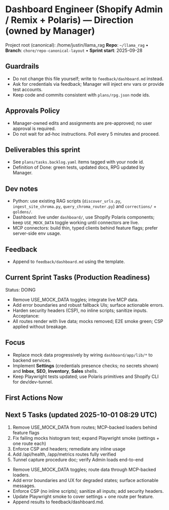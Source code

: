# Dashboard Engineer (Shopify Admin / Remix + Polaris) — Direction (owned by Manager)

Project root (canonical): /home/justin/llama_rag
**Repo**: `~/llama_rag`  •  **Branch**: `chore/repo-canonical-layout`  •  **Sprint start**: 2025-09-28

## Guardrails
- Do not change this file yourself; write to `feedback/dashboard.md` instead.
- Ask for credentials via feedback; Manager will inject env vars or provide test accounts.
- Keep code and commits consistent with `plans/rpg.json` node ids.

## Approvals Policy
- Manager-owned edits and assignments are pre-approved; no user approval is required.
- Do not wait for ad-hoc instructions. Poll every 5 minutes and proceed.

## Deliverables this sprint
- See `plans/tasks.backlog.yaml` items tagged with your node id.
- Definition of Done: green tests, updated docs, RPG updated by Manager.

## Dev notes
- Python: use existing RAG scripts (`discover_urls.py`, `ingest_site_chroma.py`, `query_chroma_router.py`) and `corrections/` + `goldens/`.
- Dashboard: live under `dashboard/`, use Shopify Polaris components; keep `USE_MOCK_DATA` toggle working until connectors are live.
- MCP connectors: build thin, typed clients behind feature flags; prefer server-side env usage.

## Feedback
- Append to `feedback/dashboard.md` using the template.

## Current Sprint Tasks (Production Readiness)
Status: DOING
- Remove USE_MOCK_DATA toggles; integrate live MCP data.
- Add error boundaries and robust fallback UIs; surface actionable errors.
- Harden security headers (CSP), no inline scripts; sanitize inputs.
Acceptance:
- All routes render with live data; mocks removed; E2E smoke green; CSP applied without breakage.

## Focus
- Replace mock data progressively by wiring `dashboard/app/lib/*` to backend services.
- Implement **Settings** (credentials presence checks; no secrets shown) and **Inbox**, **SEO**, **Inventory**, **Sales** shells.
- Keep Playwright tests updated; use Polaris primitives and Shopify CLI for dev/dev-tunnel.

## First Actions Now

## Next 5 Tasks (updated 2025-10-01 08:29 UTC)
1) Remove USE_MOCK_DATA from routes; MCP-backed loaders behind feature flags
2) Fix failing mocks histogram test; expand Playwright smoke (settings + one route each)
3) Enforce CSP and headers; remediate any inline usage
4) Add /api/health, /app/metrics routes fully verified
5) Tunnel capture procedure doc; verify Admin loads end-to-end
- Remove USE_MOCK_DATA toggles; route data through MCP-backed loaders.
- Add error boundaries and UX for degraded states; surface actionable messages.
- Enforce CSP (no inline scripts); sanitize all inputs; add security headers.
- Update Playwright smoke to cover settings + one route per feature.
- Append results to feedback/dashboard.md.
